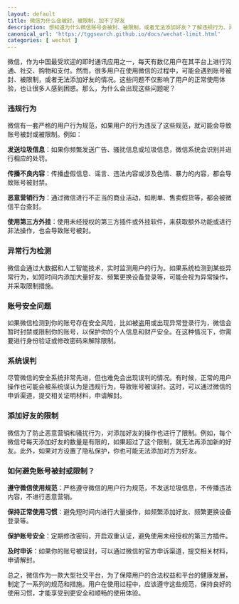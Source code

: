 ```yaml
---
layout: default
title: 微信为什么会被封，被限制，加不了好友
description: 想知道为什么微信账号会被封、被限制，或者无法添加好友？了解违规行为、异常检测、账号安全问题和系统误判的原因，以及如何避免这些问题，确保你的微信使用顺畅无忧！阅读我们的详细解析，轻松解决微信常见难题。
canonical_url: 'https://tggsearch.github.io/docs/wechat-limit.html'
categories: [ wechat ]
---
```

微信，作为中国最受欢迎的即时通讯应用之一，每天有数亿用户在其平台上进行沟通、社交、购物和支付。然而，很多用户在使用微信的过程中，可能会遇到账号被封、被限制，或者无法添加好友的情况。这些问题不仅影响了用户的正常使用体验，也让很多人感到困惑。那么，为什么会出现这些问题呢？

### 违规行为
微信有一套严格的用户行为规范，如果用户的行为违反了这些规范，就可能会导致账号被封或被限制。例如：

**发送垃圾信息**：如果你频繁发送广告、骚扰信息或垃圾信息，微信系统会识别并进行相应的处罚。

**传播不良内容**：传播虚假信息、谣言、违法内容或涉及色情、暴力的内容，都会导致账号被封禁。

**恶意营销行为**：通过微信进行不正当的商业活动，如刷单、售卖假货等，都会被微信平台查封。

**使用第三方外挂**：使用未经授权的第三方插件或外挂软件，来获取额外功能或进行非法操作，也会导致账号被封。

### 异常行为检测
微信会通过大数据和人工智能技术，实时监测用户的行为。如果系统检测到某些异常行为，如短时间内添加大量好友、频繁更换设备登录等，可能会视为异常操作，并采取限制措施。

### 账号安全问题
如果微信检测到你的账号存在安全风险，比如被盗用或出现异常登录行为，微信会暂时封禁或限制你的账号，以保护你的个人信息和财产安全。在这种情况下，你需要进行身份验证或修改密码来解除限制。

### 系统误判
尽管微信的安全系统非常先进，但也难免会出现误判的情况。有时候，正常的用户操作也可能会被系统误认为是违规行为，导致账号被误封。这时，可以通过微信的申诉渠道，提交相关证明材料，申请解封。

### 添加好友的限制
微信为了防止恶意营销和骚扰行为，对添加好友的操作也进行了限制。例如，每个微信号每天添加好友的数量是有限的，如果超过了这个限制，就无法再添加新的好友。此外，如果对方设置了隐私保护，你也可能无法添加对方为好友。

### 如何避免账号被封或限制？
**遵守微信使用规范**：严格遵守微信的用户行为规范，不发送垃圾信息，不传播违法内容，不进行恶意营销。

**保持正常使用习惯**：避免短时间内进行大量操作，如频繁添加好友、频繁更换设备登录等。

**保护账号安全**：定期修改密码，开启双重认证，避免使用未经授权的第三方插件。

**及时申诉**：如果你的账号被误封，可以通过微信的官方申诉渠道，提交相关材料，申请解封。

总之，微信作为一款大型社交平台，为了保障用户的合法权益和平台的健康发展，制定了一系列的规范和措施。用户在使用过程中，应该遵守这些规范，保持良好的使用习惯，才能享受到更安全和顺畅的使用体验。